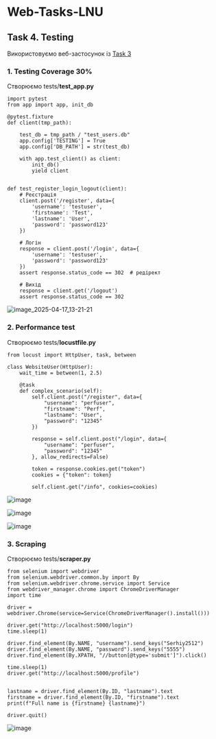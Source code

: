 # Web-Tasks-LNU

## Task 4. Testing

Використовуємо веб-застосунок із [Task 3](https://github.com/maxymfarenyk/Web-Tasks-LNU/tree/main/Task%203%20SPA_App)

### 1. Testing Coverage 30%

Створюємо tests/**test_app.py**

```
import pytest
from app import app, init_db

@pytest.fixture
def client(tmp_path):

    test_db = tmp_path / "test_users.db"
    app.config['TESTING'] = True
    app.config['DB_PATH'] = str(test_db)

    with app.test_client() as client:
        init_db()
        yield client


def test_register_login_logout(client):
    # Реєстрація
    client.post('/register', data={
        'username': 'testuser',
        'firstname': 'Test',
        'lastname': 'User',
        'password': 'password123'
    })

    # Логін
    response = client.post('/login', data={
        'username': 'testuser',
        'password': 'password123'
    })
    assert response.status_code == 302  # редірект

    # Вихід
    response = client.get('/logout')
    assert response.status_code == 302

```

![image_2025-04-17_13-21-21](https://github.com/user-attachments/assets/ccfdf647-802f-4313-8f4d-f638b1c8dc98)


### 2. Performance test

Створюємо tests/**locustfile.py**

```
from locust import HttpUser, task, between

class WebsiteUser(HttpUser):
    wait_time = between(1, 2.5)

    @task
    def complex_scenario(self):
        self.client.post("/register", data={
            "username": "perfuser",
            "firstname": "Perf",
            "lastname": "User",
            "password": "12345"
        })

        response = self.client.post("/login", data={
            "username": "perfuser",
            "password": "12345"
        }, allow_redirects=False)

        token = response.cookies.get("token")
        cookies = {"token": token}

        self.client.get("/info", cookies=cookies)
```

![image](https://github.com/user-attachments/assets/084e0fda-397c-452a-95ec-e2e6a7f5c796)

![image](https://github.com/user-attachments/assets/ba00b701-c9c5-4700-8255-4c1cfec80cdd)

![image](https://github.com/user-attachments/assets/3481b968-8bea-4527-b723-8da103117f69)

### 3. Scraping

Створюємо tests/**scraper.py**

```
from selenium import webdriver
from selenium.webdriver.common.by import By
from selenium.webdriver.chrome.service import Service
from webdriver_manager.chrome import ChromeDriverManager
import time

driver = webdriver.Chrome(service=Service(ChromeDriverManager().install()))

driver.get("http://localhost:5000/login")
time.sleep(1)

driver.find_element(By.NAME, "username").send_keys("Serhiy2512")
driver.find_element(By.NAME, "password").send_keys("5555")
driver.find_element(By.XPATH, "//button[@type='submit']").click()

time.sleep(1)
driver.get("http://localhost:5000/profile")


lastname = driver.find_element(By.ID, "lastname").text
firstname = driver.find_element(By.ID, "firstname").text
print(f"Full name is {firstname} {lastname}")

driver.quit()
```

![image](https://github.com/user-attachments/assets/a7344238-35b8-43ce-9c38-32b60f73f0b8)

